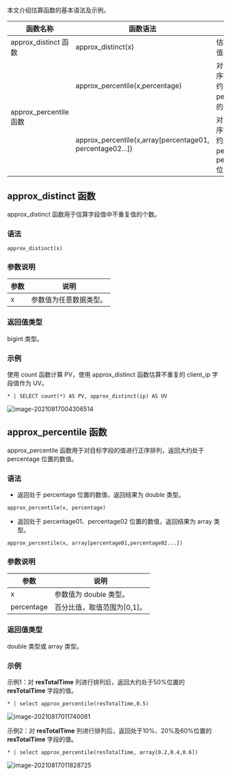 本文介绍估算函数的基本语法及示例。

<table>
	<thead>
		<tr>
		<th>函数名称</th>
		<th>函数语法</th>
		<th>说明</th>
		</tr>
	</thead>
	<tbody>
		<tr>
			<td>approx_distinct 函数</td>
			<td>approx_distinct(x)</td>
			<td>估算 x 列的唯一值的个数。</td>
		</tr>
		<tr>
			<td rowspan=2>approx_percentile函数</td>
			<td>approx_percentile(x,percentage)</td>
			<td>对于 x 列进行正序排序，返回大约处于 percentage 位置的值。</td>
		</tr>
		<tr>
			<td>approx_percentile(x,array[percentage01, percentage02...])</td>
			<td>对于 x 列进行正序排序，返回大约处于 percentage01、percentage02 位置的值。</td>
		</tr>
	</tbody>
</table>

## approx_distinct 函数

approx_distinct 函数用于估算字段值中不重复值的个数。

### 语法

```
approx_distinct(x)
```

### 参数说明

| 参数 | 说明                   |
| ---- | ---------------------- |
| x    | 参数值为任意数据类型。 |

### 返回值类型

bigint 类型。

### 示例

使用 count 函数计算 PV，使用 approx_distinct 函数估算不重复的 client_ip 字段值作为 UV。

```
* | SELECT count(*) AS PV, approx_distinct(ip) AS UV
```

![image-20210817004306514](https://main.qcloudimg.com/raw/ad47ca879e1149a3a4fb5aa378154f41.png)

## approx_percentile 函数

approx_percentile 函数用于对目标字段的值进行正序排列，返回大约处于 percentage 位置的数值。

### 语法

- 返回处于 percentage 位置的数值，返回结果为 double 类型。
```
approx_percentile(x, percentage)
```
- 返回处于 percentage01、percentage02 位置的数值，返回结果为 array 类型。
```
approx_percentile(x, array[percentage01,percentage02...])
```

### 参数说明

| 参数       | 说明                        |
| ---------- | --------------------------- |
| x          | 参数值为 double 类型。        |
| percentage | 百分比值，取值范围为[0,1]。 |

### 返回值类型

double 类型或 array 类型。

### 示例

示例1：对 **resTotalTime** 列进行排列后，返回大约处于50%位置的 **resTotalTime** 字段的值。

```
* | select approx_percentile(resTotalTime,0.5)
```

![image-20210817011740081](https://main.qcloudimg.com/raw/5ef4d4d3f984c52f491cfbe9720a7171.png)

示例2：对 **resTotalTime** 列进行排列后，返回处于10%、20%及60%位置的 **resTotalTime** 字段的值。

```
* | select approx_percentile(resTotalTime, array[0.2,0.4,0.6])
```

![image-20210817011828725](https://main.qcloudimg.com/raw/4a373b4831c00087c9b05d1fbe4845e5.png)

